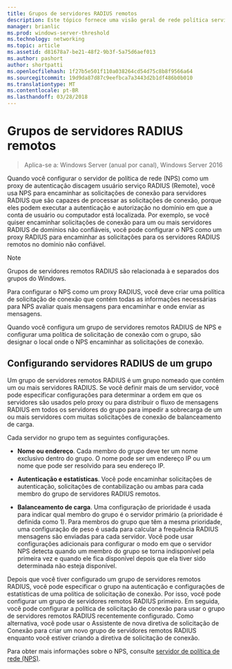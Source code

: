```yaml
---
title: Grupos de servidores RADIUS remotos
description: Este tópico fornece uma visão geral de rede política servidor RADIUS grupos de servidores remotos no Windows Server 2016.
manager: brianlic
ms.prod: windows-server-threshold
ms.technology: networking
ms.topic: article
ms.assetid: d81678a7-be21-48f2-9b3f-5a75d6aef013
ms.author: pashort
author: shortpatti
ms.openlocfilehash: 1f27b5e501f110a038264cd54d75c8b8f9566a64
ms.sourcegitcommit: 19d9da87d87c9eefbca7a3443d2b1df486b0b010
ms.translationtype: MT
ms.contentlocale: pt-BR
ms.lasthandoff: 03/28/2018
---
```

# <a name="remote-radius-server-groups"></a>Grupos de servidores RADIUS remotos

>Aplica-se a: Windows Server (anual por canal), Windows Server 2016

Quando você configurar o servidor de política de rede (NPS) como um proxy de autenticação discagem usuário serviço RADIUS (Remote), você usa NPS para encaminhar as solicitações de conexão para servidores RADIUS que são capazes de processar as solicitações de conexão, porque eles podem executar a autenticação e autorização no domínio em que a conta de usuário ou computador está localizada. Por exemplo, se você quiser encaminhar solicitações de conexão para um ou mais servidores RADIUS de domínios não confiáveis, você pode configurar o NPS como um proxy RADIUS para encaminhar as solicitações para os servidores RADIUS remotos no domínio não confiável.

>[!NOTE]
>Grupos de servidores remotos RADIUS são relacionada à e separados dos grupos do Windows.

Para configurar o NPS como um proxy RADIUS, você deve criar uma política de solicitação de conexão que contém todas as informações necessárias para NPS avaliar quais mensagens para encaminhar e onde enviar as mensagens.

Quando você configura um grupo de servidores remotos RADIUS de NPS e configurar uma política de solicitação de conexão com o grupo, são designar o local onde o NPS encaminhar as solicitações de conexão.

## <a name="configuring-radius-servers-for-a-group"></a>Configurando servidores RADIUS de um grupo

Um grupo de servidores remotos RADIUS é um grupo nomeado que contém um ou mais servidores RADIUS. Se você definir mais de um servidor, você pode especificar configurações para determinar a ordem em que os servidores são usados pelo proxy ou para distribuir o fluxo de mensagens RADIUS em todos os servidores do grupo para impedir a sobrecarga de um ou mais servidores com muitas solicitações de conexão de balanceamento de carga.

Cada servidor no grupo tem as seguintes configurações.

- **Nome ou endereço**. Cada membro do grupo deve ter um nome exclusivo dentro do grupo. O nome pode ser um endereço IP ou um nome que pode ser resolvido para seu endereço IP.

- **Autenticação e estatísticas**. Você pode encaminhar solicitações de autenticação, solicitações de contabilização ou ambas para cada membro do grupo de servidores RADIUS remotos.

- **Balanceamento de carga**. Uma configuração de prioridade é usada para indicar qual membro do grupo é o servidor primário (a prioridade é definida como 1). Para membros do grupo que têm a mesma prioridade, uma configuração de peso é usada para calcular a frequência RADIUS mensagens são enviadas para cada servidor. Você pode usar configurações adicionais para configurar o modo em que o servidor NPS detecta quando um membro do grupo se torna indisponível pela primeira vez e quando ele fica disponível depois que ela tiver sido determinada não esteja disponível.

Depois que você tiver configurado um grupo de servidores remotos RADIUS, você pode especificar o grupo na autenticação e configurações de estatísticas de uma política de solicitação de conexão. Por isso, você pode configurar um grupo de servidores remotos RADIUS primeiro. Em seguida, você pode configurar a política de solicitação de conexão para usar o grupo de servidores remotos RADIUS recentemente configurado. Como alternativa, você pode usar o Assistente de nova diretiva de solicitação de Conexão para criar um novo grupo de servidores remotos RADIUS enquanto você estiver criando a diretiva de solicitação de conexão.

Para obter mais informações sobre o NPS, consulte [servidor de política de rede (NPS)](nps-top.md).
